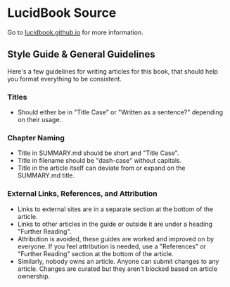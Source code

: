 # LucidBook Source
Go to [lucidbook.github.io](https://lucidbook.github.io/) for more information.

## Style Guide & General Guidelines
Here's a few guidelines for writing articles for this book, that should help you
format everything to be consistent.

### Titles
- Should either be in "Title Case" or "Written as a sentence?" depending on
    their usage.

### Chapter Naming
- Title in SUMMARY.md should be short and "Title Case".
- Title in filename should be "dash-case" without capitals.
- Title in the article itself can deviate from or expand on the SUMMARY.md
    title.

### External Links, References, and Attribution
- Links to external sites are in a separate section at the bottom of the
    article.
- Links to other articles in the guide or outside it are under a heading
    "Further Reading".
- Attribution is avoided, these guides are worked and improved on by everyone.
    If you feel attribution is needed, use a "References" or "Further Reading"
    section at the bottom of the article.
- Similarly, nobody owns an article.
    Anyone can submit changes to any article.
    Changes are curated but they aren't blocked based on article ownership.
